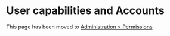 # User capabilities and Accounts

This page has been moved to [Administration > Permissions](../administration/permissions.md)
